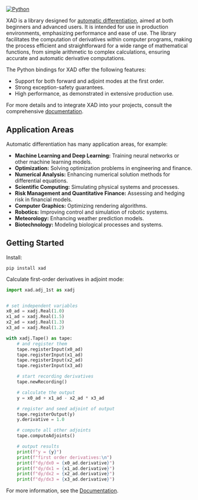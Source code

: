[![Python](https://img.shields.io/pypi/pyversions/xad.svg)](https://auto-differentiation.github.io/tutorials/python)


XAD is a library designed for
[automatic differentiation](https://auto-differentiation.github.io/tutorials/aad/),
aimed at both beginners and advanced users. It is intended for use in
production environments, emphasizing performance and ease of use. The library
facilitates the computation of derivatives within computer programs, making
the process efficient and straightforward for a wide range of mathematical
functions, from simple arithmetic to complex calculations, ensuring accurate
and automatic derivative computations.

The Python bindings for XAD offer the following features:

- Support for both forward and adjoint modes at the first order.
- Strong exception-safety guarantees.
- High performance, as demonstrated in extensive production use.

For more details and to integrate XAD into your projects, consult the
comprehensive [documentation](https://auto-differentiation.github.io/tutorials/python).

## Application Areas

Automatic differentiation has many application areas, for example:

-   **Machine Learning and Deep Learning:** Training neural networks or other
    machine learning models.
-   **Optimization:** Solving optimization problems in engineering and finance.
-   **Numerical Analysis:** Enhancing numerical solution methods for
    differential equations.
-   **Scientific Computing:** Simulating physical systems and processes.
-   **Risk Management and Quantitative Finance:** Assessing and hedging risk in
    financial models.
-   **Computer Graphics:** Optimizing rendering algorithms.
-   **Robotics:** Improving control and simulation of robotic systems.
-   **Meteorology:** Enhancing weather prediction models.
-   **Biotechnology:** Modeling biological processes and systems.

## Getting Started

Install:

```text
pip install xad
```


Calculate first-order derivatives in adjoint mode:

```python
import xad.adj_1st as xadj


# set independent variables
x0_ad = xadj.Real(1.0)
x1_ad = xadj.Real(1.5)
x2_ad = xadj.Real(1.3)
x3_ad = xadj.Real(1.2)

with xadj.Tape() as tape:
    # and register them
    tape.registerInput(x0_ad)
    tape.registerInput(x1_ad)
    tape.registerInput(x2_ad)
    tape.registerInput(x3_ad)

    # start recording derivatives
    tape.newRecording()

    # calculate the output
    y = x0_ad + x1_ad - x2_ad * x3_ad

    # register and seed adjoint of output
    tape.registerOutput(y)
    y.derivative = 1.0

    # compute all other adjoints
    tape.computeAdjoints()

    # output results
    print(f"y = {y}")
    print(f"first order derivatives:\n")
    print(f"dy/dx0 = {x0_ad.derivative}")
    print(f"dy/dx1 = {x1_ad.derivative}")
    print(f"dy/dx2 = {x2_ad.derivative}")
    print(f"dy/dx3 = {x3_ad.derivative}")
```

For more information, see the [Documentation](https://auto-differentiation.github.io/tutorials/python).
